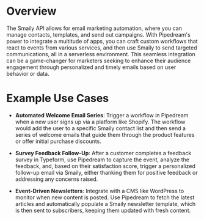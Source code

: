 # Overview

The Smaily API allows for email marketing automation, where you can manage contacts, templates, and send out campaigns. With Pipedream's power to integrate a multitude of apps, you can craft custom workflows that react to events from various services, and then use Smaily to send targeted communications, all in a serverless environment. This seamless integration can be a game-changer for marketers seeking to enhance their audience engagement through personalized and timely emails based on user behavior or data.

# Example Use Cases

- **Automated Welcome Email Series**: Trigger a workflow in Pipedream when a new user signs up via a platform like Shopify. The workflow would add the user to a specific Smaily contact list and then send a series of welcome emails that guide them through the product features or offer initial purchase discounts.

- **Survey Feedback Follow-Up**: After a customer completes a feedback survey in Typeform, use Pipedream to capture the event, analyze the feedback, and, based on their satisfaction score, trigger a personalized follow-up email via Smaily, either thanking them for positive feedback or addressing any concerns raised.

- **Event-Driven Newsletters**: Integrate with a CMS like WordPress to monitor when new content is posted. Use Pipedream to fetch the latest articles and automatically populate a Smaily newsletter template, which is then sent to subscribers, keeping them updated with fresh content.
